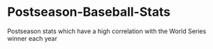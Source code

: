 # Postseason-Baseball-Stats
Postseason stats which have a high correlation with the World Series winner each year
